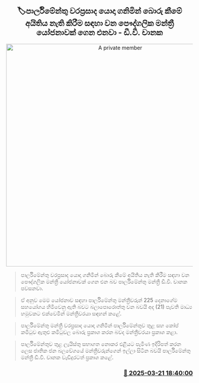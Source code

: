 <p align='center'><b><h2 align='center' title='A private member's motion is being brought to abolish the right to lie using parliamentary privileges - D.V. Chanaka'>🏷පාර්ලිමේන්තු වරප්‍රසාද යොදා ගනිමින් බොරු කීමේ අයිතිය නැති කිරීම සඳහා වන පෞද්ගලික මන්ත්‍රී යෝජනාවක් ගෙන එනවා - ඩී.වී. චානක</h2></b></p>
<p align='center'><img src='https://helakuru.sgp1.cdn.digitaloceanspaces.com/esana/images/lib/dv-chanaka-2025.jpg' width='600' alt='A private member's motion is being brought to abolish the right to lie using parliamentary privileges - D.V. Chanaka'></p>

> පාර්ලිමේන්තු වරප්‍රසාද යොදා ගනිමින් බොරු කීමේ අයිතිය නැති කිරීම සඳහා වන පෞද්ගලික මන්ත්‍රී යෝජනාවක් ගෙන එන බව පාර්ලිමේන්තු මන්ත්‍රී ඩී.වී. චානක පවසනවා.

> ඒ අනුව මෙම යෝජනාව සඳහා පාර්ලිමේන්තු මන්ත්‍රීවරුන් 225 දෙනාගේම සහයෝගය හිමිවෙනු ඇති බවට බලාපොරොත්තු වන බවයි අද (21) පැවති මාධ්‍ය හමුවකට එක්වෙමින් මන්ත්‍රීවරයා සඳහන් කළේ.

> පාර්ලිමේන්තු මන්ත්‍රී වරප්‍රසාද යොදා ගනිමින් පාර්ලිමේන්තුව තුළ සහ කෝප් කමිටුව ඇතුළු කමිටුවල බොරු ප්‍රකාශ කරන බවද මන්ත්‍රීවරයා ප්‍රකාශ කළා.

> පාර්ලිමේන්තුව තුළ ලැයිස්තු සභාගත නොකර එළියට පැමිණ ඉදිරිපත් කරන ලෙස ජාතික ජන බලවේගයේ මන්ත්‍රීවරුන්ගෙන් ඉල්ලා සිටින බවයි පාර්ලිමේන්තු මන්ත්‍රී ඩී.වී. චානක වැඩිදුරටත් ප්‍රකාශ කළේ. 



<h3 align='right'><a href='https://www.helakuru.lk/esana/p/108528/'>📅 2025-03-21 18:40:00</a></h3>
